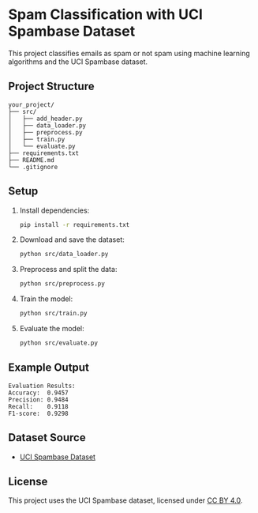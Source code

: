 # Spam Classification with UCI Spambase Dataset

This project classifies emails as spam or not spam using machine learning algorithms and the UCI Spambase dataset.

## Project Structure

```
your_project/
├── src/
│   ├── add_header.py
│   ├── data_loader.py
│   ├── preprocess.py
│   ├── train.py
│   └── evaluate.py
├── requirements.txt
├── README.md
└── .gitignore
```

## Setup

1. Install dependencies:
   ```bash
   pip install -r requirements.txt
   ```
2. Download and save the dataset:
   ```bash
   python src/data_loader.py
   ```
3. Preprocess and split the data:
   ```bash
   python src/preprocess.py
   ```
4. Train the model:
   ```bash
   python src/train.py
   ```
5. Evaluate the model:
   ```bash
   python src/evaluate.py
   ```

## Example Output

```
Evaluation Results:
Accuracy:  0.9457
Precision: 0.9484
Recall:    0.9118
F1-score:  0.9298
```

## Dataset Source
- [UCI Spambase Dataset](https://archive.ics.uci.edu/dataset/94/spambase)

## License
This project uses the UCI Spambase dataset, licensed under [CC BY 4.0](https://creativecommons.org/licenses/by/4.0/).
